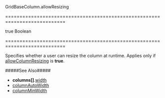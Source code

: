 <!--id-->GridBaseColumn.allowResizing<!--/id-->
===========================================================================
<!--default-->true<!--/default-->
<!--type-->Boolean<!--/type-->
===========================================================================

<!--shortDescription-->
Specifies whether a user can resize the column at runtime. Applies only if [allowColumnResizing]({basewidgetpath}/Configuration/#allowColumnResizing) is **true**.
<!--/shortDescription-->

<!--fullDescription-->
#####See Also#####
- **columns[]**.[width]({basewidgetpath}/Configuration/columns/#width)
- [columnAutoWidth]({basewidgetpath}/Configuration/#columnAutoWidth)
- [columnMinWidth]({basewidgetpath}/Configuration/#columnMinWidth)
<!--/fullDescription-->